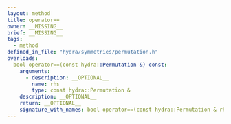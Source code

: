 ```yaml
---
layout: method
title: operator==
owner: __MISSING__
brief: __MISSING__
tags:
  - method
defined_in_file: "hydra/symmetries/permutation.h"
overloads:
  bool operator==(const hydra::Permutation &) const:
    arguments:
      - description: __OPTIONAL__
        name: rhs
        type: const hydra::Permutation &
    description: __OPTIONAL__
    return: __OPTIONAL__
    signature_with_names: bool operator==(const hydra::Permutation & rhs) const
---
```


